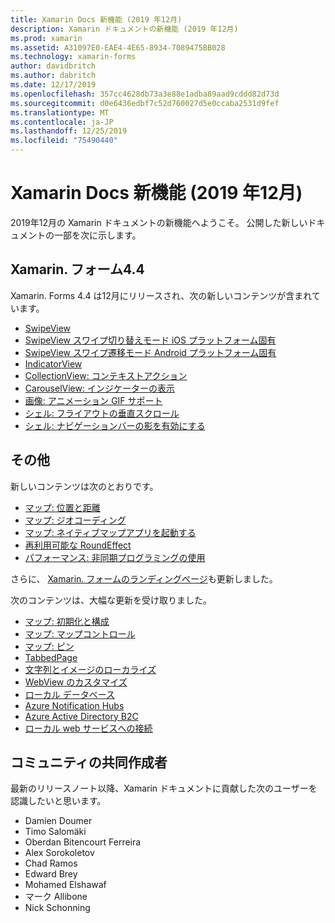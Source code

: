 ```yaml
---
title: Xamarin Docs 新機能 (2019 年12月)
description: Xamarin ドキュメントの新機能 (2019 年12月)
ms.prod: xamarin
ms.assetid: A31097E0-EAE4-4E65-8934-7089475BB028
ms.technology: xamarin-forms
author: davidbritch
ms.author: dabritch
ms.date: 12/17/2019
ms.openlocfilehash: 357cc4628db73a3e88e1adba89aad9cddd82d73d
ms.sourcegitcommit: d0e6436edbf7c52d760027d5e0ccaba2531d9fef
ms.translationtype: MT
ms.contentlocale: ja-JP
ms.lasthandoff: 12/25/2019
ms.locfileid: "75490440"
---
```

# <a name="xamarin-docs-whats-new-december-2019"></a>Xamarin Docs 新機能 (2019 年12月)

2019年12月の Xamarin ドキュメントの新機能へようこそ。 公開した新しいドキュメントの一部を次に示します。

## <a name="xamarinforms-44"></a>Xamarin. フォーム4.4

Xamarin. Forms 4.4 は12月にリリースされ、次の新しいコンテンツが含まれています。

- [SwipeView](~/xamarin-forms/user-interface/swipeview.md)
- [SwipeView スワイプ切り替えモード iOS プラットフォーム固有](~/xamarin-forms/platform/ios/swipeview-swipetransitionmode.md)
- [SwipeView スワイプ遷移モード Android プラットフォーム固有](~/xamarin-forms/platform/android/swipeview-swipetransitionmode.md)
- [IndicatorView](~/xamarin-forms/user-interface/indicatorview.md)
- [CollectionView: コンテキストアクション](~/xamarin-forms/user-interface/collectionview/populate-data.md#context-menus)
- [CarouselView: インジケーターの表示](~/xamarin-forms/user-interface/carouselview/populate-data.md#display-indicators)
- [画像: アニメーション GIF サポート](~/xamarin-forms/user-interface/images.md#animated-gifs)
- [シェル: フライアウトの垂直スクロール](~/xamarin-forms/app-fundamentals/shell/flyout.md#flyout-vertical-scroll)
- [シェル: ナビゲーションバーの影を有効にする](~/xamarin-forms/app-fundamentals/shell/configuration.md#enable-navigation-bar-shadow)

## <a name="other"></a>その他

新しいコンテンツは次のとおりです。

- [マップ: 位置と距離](~/xamarin-forms/user-interface/map/position-distance.md)
- [マップ: ジオコーディング](~/xamarin-forms/user-interface/map/geocoder.md)
- [マップ: ネイティブマップアプリを起動する](~/xamarin-forms/user-interface/map/native-map-app.md)
- [再利用可能な RoundEffect](~/xamarin-forms/app-fundamentals/effects/reusable-roundeffect.md)
- [パフォーマンス: 非同期プログラミングの使用](~/xamarin-forms/deploy-test/performance.md#use-asynchronous-programming)

さらに、 [Xamarin. フォームのランディングページ](~/xamarin-forms/index.yml)も更新しました。

次のコンテンツは、大幅な更新を受け取りました。

- [マップ: 初期化と構成](~/xamarin-forms/user-interface/map/setup.md)
- [マップ: マップコントロール](~/xamarin-forms/user-interface/map/map.md)
- [マップ: ピン](~/xamarin-forms/user-interface/map/pins.md)
- [TabbedPage](~/xamarin-forms/app-fundamentals/navigation/tabbed-page.md)
- [文字列とイメージのローカライズ](~/xamarin-forms/app-fundamentals/localization/text.md)
- [WebView のカスタマイズ](~/xamarin-forms/app-fundamentals/custom-renderer/hybridwebview.md)
- [ローカル データベース](~/xamarin-forms/data-cloud/data/databases.md)
- [Azure Notification Hubs](~/xamarin-forms/data-cloud/azure-services/azure-notification-hub.md)
- [Azure Active Directory B2C](~/xamarin-forms/data-cloud/authentication/azure-ad-b2c.md)
- [ローカル web サービスへの接続](~/cross-platform/deploy-test/connect-to-local-web-services.md)

## <a name="community-contributors"></a>コミュニティの共同作成者

最新のリリースノート以降、Xamarin ドキュメントに貢献した次のユーザーを認識したいと思います。

- Damien Doumer
- Timo Salomäki
- Oberdan Bitencourt Ferreira
- Alex Sorokoletov
- Chad Ramos
- Edward Brey
- Mohamed Elshawaf
- マーク Allibone
- Nick Schonning
